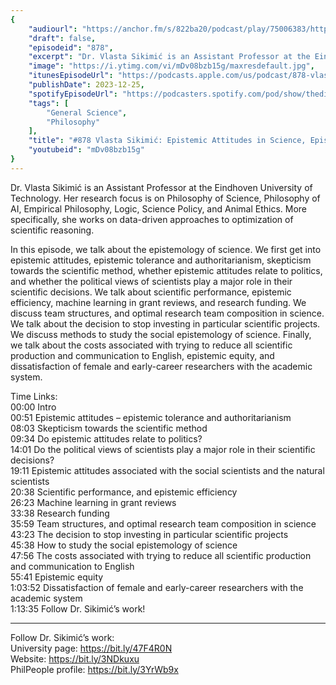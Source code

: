 ```yaml
---
{
	"audiourl": "https://anchor.fm/s/822ba20/podcast/play/75006383/https%3A%2F%2Fd3ctxlq1ktw2nl.cloudfront.net%2Fstaging%2F2023-7-24%2Ff3c7a851-1bbf-c5a6-3db2-8e78c9b2ed0a.m4a",
	"draft": false,
	"episodeid": "878",
	"excerpt": "Dr. Vlasta Sikimić is an Assistant Professor at the Eindhoven University of Technology. Her research focus is on Philosophy of Science, Philosophy of AI, Empirical Philosophy, Logic, Science Policy, and Animal Ethics. More specifically, she works on data-driven approaches to optimization of scientific reasoning.",
	"image": "https://i.ytimg.com/vi/mDv08bzb15g/maxresdefault.jpg",
	"itunesEpisodeUrl": "https://podcasts.apple.com/us/podcast/878-vlasta-sikimi%C4%87-epistemic-attitudes-in-science-epistemic/id1451347236?i=1000639674737&uo=4",
	"publishDate": 2023-12-25,
	"spotifyEpisodeUrl": "https://podcasters.spotify.com/pod/show/thedissenter/episodes/878-Vlasta-Sikimi-Epistemic-Attitudes-in-Science--Epistemic-Efficiency--and-Epistemic-Equity-e28fgvf",
	"tags": [
		"General Science",
		"Philosophy"
	],
	"title": "#878 Vlasta Sikimić: Epistemic Attitudes in Science, Epistemic Efficiency, and Epistemic Equity",
	"youtubeid": "mDv08bzb15g"
}
---
```

Dr. Vlasta Sikimić is an Assistant Professor at the Eindhoven University of Technology. Her research focus is on Philosophy of Science, Philosophy of AI, Empirical Philosophy, Logic, Science Policy, and Animal Ethics. More specifically, she works on data-driven approaches to optimization of scientific reasoning.

In this episode, we talk about the epistemology of science. We first get into epistemic attitudes, epistemic tolerance and authoritarianism, skepticism towards the scientific method, whether epistemic attitudes relate to politics, and whether the political views of scientists play a major role in their scientific decisions. We talk about scientific performance, epistemic efficiency, machine learning in grant reviews, and research funding. We discuss team structures, and optimal research team composition in science. We talk about the decision to stop investing in particular scientific projects. We discuss methods to study the social epistemology of science. Finally, we talk about the costs associated with trying to reduce all scientific production and communication to English, epistemic equity, and dissatisfaction of female and early-career researchers with the academic system.


Time Links:  
<time>00:00</time> Intro  
<time>00:51</time> Epistemic attitudes – epistemic tolerance and authoritarianism  
<time>08:03</time> Skepticism towards the scientific method  
<time>09:34</time> Do epistemic attitudes relate to politics?  
<time>14:01</time> Do the political views of scientists play a major role in their scientific decisions?  
<time>19:11</time> Epistemic attitudes associated with the social scientists and the natural scientists  
<time>20:38</time> Scientific performance, and epistemic efficiency  
<time>26:23</time> Machine learning in grant reviews  
<time>33:38</time> Research funding  
<time>35:59</time> Team structures, and optimal research team composition in science  
<time>43:23</time> The decision to stop investing in particular scientific projects  
<time>45:38</time> How to study the social epistemology of science  
<time>47:56</time> The costs associated with trying to reduce all scientific production and communication to English  
<time>55:41</time> Epistemic equity  
<time>1:03:52</time> Dissatisfaction of female and early-career researchers with the academic system  
<time>1:13:35</time> Follow Dr. Sikimić’s work!

---

Follow Dr. Sikimić’s work:  
University page: https://bit.ly/47F4R0N  
Website: https://bit.ly/3NDkuxu  
PhilPeople profile: https://bit.ly/3YrWb9x
